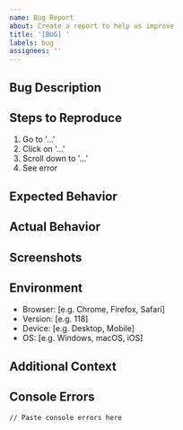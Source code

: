 ```yaml
---
name: Bug Report
about: Create a report to help us improve
title: '[BUG] '
labels: bug
assignees: ''
---
```


## Bug Description
<!-- A clear and concise description of what the bug is -->

## Steps to Reproduce
1. Go to '...'
2. Click on '...'
3. Scroll down to '...'
4. See error

## Expected Behavior
<!-- What you expected to happen -->

## Actual Behavior
<!-- What actually happened -->

## Screenshots
<!-- If applicable, add screenshots to help explain your problem -->

## Environment
- Browser: [e.g. Chrome, Firefox, Safari]
- Version: [e.g. 118]
- Device: [e.g. Desktop, Mobile]
- OS: [e.g. Windows, macOS, iOS]

## Additional Context
<!-- Add any other context about the problem here -->

## Console Errors
<!-- If applicable, paste any console errors here -->

```
// Paste console errors here
```

